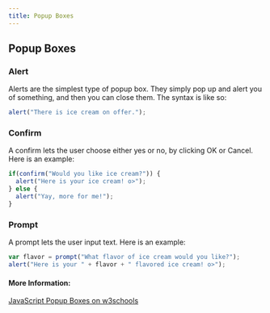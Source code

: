 ```yaml
---
title: Popup Boxes
---
```

## Popup Boxes
<!-- The article goes here, in GitHub-flavored Markdown. Feel free to add YouTube videos, images, and CodePen/JSBin embeds  -->
### Alert
Alerts are the simplest type of popup box. They simply pop up and alert you of something, and then you can close them. The syntax is like so:
```javascript
alert("There is ice cream on offer.");
```
### Confirm
A confirm lets the user choose either yes or no, by clicking OK or Cancel. Here is an example:
```javascript
if(confirm("Would you like ice cream?")) {
  alert("Here is your ice cream! o>");
} else {
  alert("Yay, more for me!");
}
```

### Prompt
A prompt lets the user input text. Here is an example:
```javascript
var flavor = prompt("What flavor of ice cream would you like?");
alert("Here is your " + flavor + " flavored ice cream! o>");
```

#### More Information:
<!-- Please add any articles you think might be helpful to read before writing the article -->
[JavaScript Popup Boxes on w3schools](https://www.w3schools.com/js/js_popup.asp)
